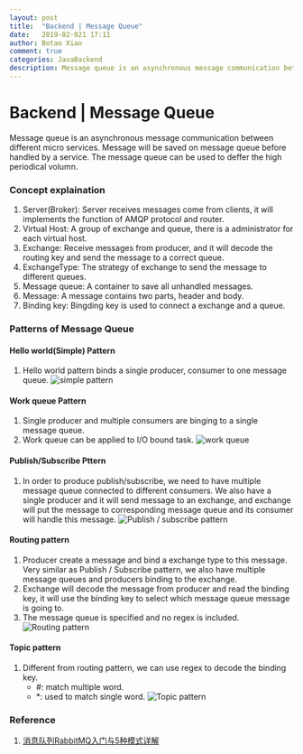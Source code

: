 ```yaml
---
layout: post
title:  "Backend | Message Queue"
date:   2019-02-021 17:11
author: Botao Xiao
comment: true
categories: JavaBackend
description: Message queue is an asynchronous message communication between different micro services. Message will be saved on message queue before handled by a service. The message queue can be used to deffer the high periodical volumn.
---
```

# Backend | Message Queue

Message queue is an asynchronous message communication between different micro services. Message will be saved on message queue before handled by a service. The message queue can be used to deffer the high periodical volumn.

### Concept explaination
1. Server(Broker): Server receives messages come from clients, it will implements the function of AMQP protocol and router.
2. Virtual Host: A group of exchange and queue, there is a administrator for each virtual host.
3. Exchange: Receive messages from producer, and it will decode the routing key and send the message to a correct queue.
4. ExchangeType: The strategy of exchange to send the message to different queues.
5. Message queue: A container to save all unhandled messages.
6. Message: A message contains two parts, header and body.
7. Binding key: Bingding key is used to connect a exchange and a queue.

### Patterns of Message Queue
#### Hello world(Simple) Pattern
1. Hello world pattern binds a single producer, consumer to one message queue.
![simple pattern](https://i.imgur.com/OSN2nqc.png)

#### Work queue Pattern
1. Single producer and multiple consumers are binging to a single message queue.
2. Work queue can be applied to I/O bound task.
![work queue](https://i.imgur.com/I1i2Fo6.png)

#### Publish/Subscribe Pttern
1. In order to produce publish/subscribe, we need to have multiple message queue connected to different consumers. We also have a single producer and it will send message to an exchange, and exchange will put the message to corresponding message queue and its consumer will handle this message.
![Publish / subscribe pattern](https://i.imgur.com/b73ppOs.png)

#### Routing pattern
1. Producer create a message and bind a exchange type to this message. Very similar as Publish / Subscribe pattern, we also have multiple message queues and producers binding to the exchange.
2. Exchange will decode the message from producer and read the binding key, it will use the binding key to select which message queue message is going to.
3. The message queue is specified and no regex is included.
![Routing pattern](https://i.imgur.com/04CE5PM.png)

#### Topic pattern
1. Different from routing pattern, we can use regex to decode the binding key.
    * #: match multiple word.
    * \*: used to match single word.
![Topic pattern](https://i.imgur.com/X7E4n1E.png)

### Reference
1. [消息队列RabbitMQ入门与5种模式详解](https://www.jianshu.com/p/80eefec808e5)